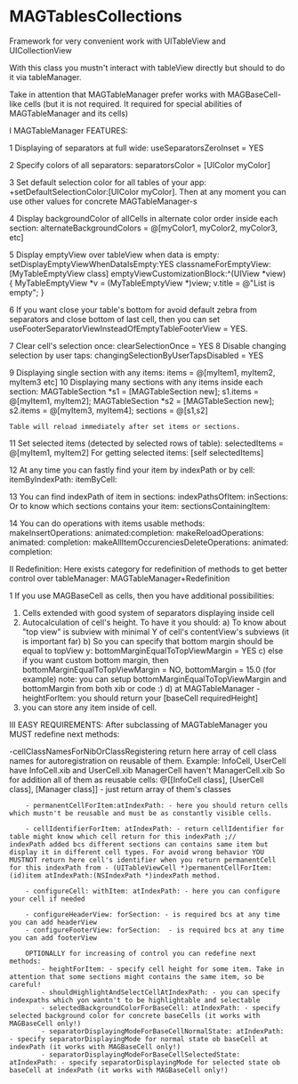# MAGTablesCollections

Framework for very convenient work with UITableView and UICollectionView

With this class you mustn't interact with tableView directly but should to do it via tableManager.
        
Take in attention that MAGTableManager prefer works with MAGBaseCell-like cells (but it is not required. It required for special abilities of MAGTableManager and its cells)
		
I MAGTableManager FEATURES:
	
1 Displaying of separators at full wide: useSeparatorsZeroInset = YES
 
2 Specify colors of all separators: separatorsColor = [UIColor myColor]
 
3 Set default selection color for all tables of your app: +setDefaultSelectionColor:[UIColor myColor]. Then at any moment you can use other values for concrete MAGTableManager-s
		
4 Display backgroundColor of allCells in alternate color order inside each section: alternateBackgroundColors = @[myColor1, myColor2, myColor3, etc]
	
5 Display emptyView over tableView when data is empty: 
	setDisplayEmptyViewWhenDataIsEmpty:YES classnameForEmptyView:[MyTableEmptyView class] emptyViewCustomizationBlock:^(UIView *view) {
		MyTableEmptyView *v = (MyTableEmptyView *)view; 
		v.title = @"List is empty";
	}
 
6 If you want close your table's bottom for avoid default zebra from separators and close bottom of last cell, then you can
set useFooterSeparatorViewInsteadOfEmptyTableFooterView = YES.
 
7 Clear cell's selection once: clearSelectionOnce = YES
8 Disable changing selection by user taps: changingSelectionByUserTapsDisabled = YES
		
9 Displaying single section with any items: items = @[myItem1, myItem2, myItem3 etc]
10 Displaying many sections with any items inside each section:
	MAGTableSection *s1 = [MAGTableSection new];
	s1.items = @[myItem1, myItem2];
	MAGTableSection *s2 = [MAGTableSection new];
	s2.items = @[myItem3, myItem4];
	sections = @[s1,s2]
		
	Table will reload immediately after set items or sections.
		
11 Set selected items (detected by selected rows of table):  selectedItems = @[myItem1, myItem2]
For getting selected items: [self selectedItems]
 
12 At any time you can fastly find your item by indexPath or by cell: 
	itemByIndexPath:
	itemByCell:
			
13 You can find indexPath of item in sections:
	indexPathsOfItem: inSections:
Or to know which sections contains your item:
	sectionsContainingItem:
			
14 You can do operations with items usable methods:
	makeInsertOperations: animated:completion:
	makeReloadOperations: animated: completion:
	makeAllItemOccurenciesDeleteOperations: animated: completion:
			
II Redefinition: Here exists category for redefinition of methods to get better control over tableManager: MAGTableManager+Redefinition
		
1 If you use MAGBaseCell as cells, then you have additional possibilities:
		
1) Cells extended with good system of separators displaying inside cell
2) Autocalculation of cell's height. To have it you should:
	a) To know about "top view" is subview with minimal Y of cell's contentView's subviews (it is important far)
	b) So you can specify that bottom margin should be equal to topView y: bottomMarginEqualToTopViewMargin = YES
	c) else if you want custom bottom margin, then bottomMarginEqualToTopViewMargin = NO, bottomMargin = 15.0 (for example)
	note: you can setup bottomMarginEqualToTopViewMargin and bottomMargin from both xib or code :)
	d) at MAGTableManager  - heightForItem:  you should return your [baseCell requiredHeight]
3) you can store any item inside of cell.
		
III EASY REQUIREMENTS:
After subclassing of MAGTableManager you MUST redefine next methods:
		
-cellClassNamesForNibOrClassRegistering return here array of cell class names for autoregistration on reusable of them. Example:
InfoCell, UserCell have InfoCell.xib and UserCell.xib
ManagerCell haven't ManagerCell.xib
So for addition all of them as reusable cells:
@[[InfoCell class], [UserCell class], [Manager class]] - just return array of them's classes
 
	
		- permanentCellForItem:atIndexPath: - here you should return cells which mustn't be reusable and must be as constantly visible cells.
 
		- cellIdentifierForItem: atIndexPath: - return cellIdentifier for table might know which cell return for this indexPath ;//        indexPath added bcs different sections can contains same item but display it in different cell types. For avoid wrong behavior YOU MUSTNOT return here cell's identifier when you return permanentCell for this indexPath from - (UITableViewCell *)permanentCellForItem:(id)item atIndexPath:(NSIndexPath *)indexPath method.

		- configureCell: withItem: atIndexPath: - here you can configure your cell if needed

		- configureHeaderView: forSection: - is required bcs at any time you can add headerView
		- configureFooterView: forSection:  - is required bcs at any time you can add footerView
		
		OPTIONALLY for increasing of control you can redefine next methods:
			- heightForItem: - specify cell height for some item. Take in attention that some sections might contains the same item, so be careful!
			- shouldHighlightAndSelectCellAtIndexPath: - you can specify indexpaths which yon wantn't to be highlightable and selectable
			- selectedBackgroundColorForBaseCell: atIndexPath: - specify selected background color for concrete baseCells (it works with MAGBaseCell only!)
			- separatorDisplayingModeForBaseCellNormalState: atIndexPath: - specify separatorDisplayingMode for normal state ob baseCell at indexPath (it works with MAGBaseCell only!)
			- separatorDisplayingModeForBaseCellSelectedState: atIndexPath: - specify separatorDisplayingMode for selected state ob baseCell at indexPath (it works with MAGBaseCell only!)
